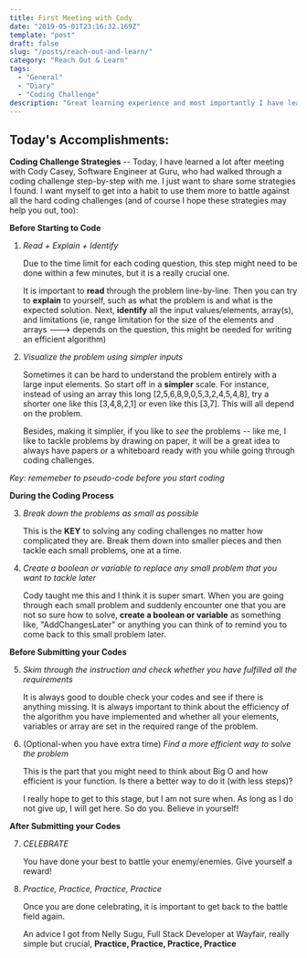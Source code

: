 ```yaml
---
title: First Meeting with Cody
date: "2019-05-01T23:16:32.169Z"
template: "post"
draft: false
slug: "/posts/reach-out-and-learn/"
category: "Reach Out & Learn"
tags:
  - "General"
  - "Diary"
  - "Coding Challenge"
description: "Great learning experience and most importantly I have learned not just strategies to look at coding challenges, but also the attitude to face any future challenge"
---
```


## Today's Accomplishments: 

**Coding Challenge Strategies** -- Today, I have learned a lot after meeting with Cody Casey, Software Engineer at Guru, who had walked through a coding challenge step-by-step with me. I just want to share some strategies I found. I want myself to get into a habit to use them more to battle against all the hard coding challenges (and of course I hope these strategies may help you out, too): 

  **Before Starting to Code**

  1. *Read + Explain + Identify* 

      Due to the time limit for each coding question, this step might need to be done within a few minutes, but it is a really crucial one. 

      It is important to **read** through the problem line-by-line. Then you can try to **explain** to yourself, such as what the problem is and what is the expected solution. Next, **identify** all the input values/elements, array(s), and limitations (ie, range limitation for the size of the elements and arrays ---> depends on the question, this might be needed for writing an efficient algorithm)


  2. *Visualize the problem using simpler inputs*

      Sometimes it can be hard to understand the problem entirely with a large input elements. So start off in a **simpler** scale. For instance, instead of using an array this long [2,5,6,8,9,0,5,3,2,4,5,4,8], try a shorter one like this [3,4,8,2,1] or even like this [3,7]. This will all depend on the problem. 
      
      Besides, making it simplier, if you like to *see* the problems -- like me, I like to tackle problems by drawing on paper, it will be a great idea to always have papers or a whiteboard ready with you while going through coding challenges. 

  *Key: rememeber to pseudo-code before you start coding*

  **During the Coding Process**
  
  3. *Break down the problems as small as possible*

      This is the **KEY** to solving any coding challenges no matter how complicated they are. Break them down into smaller pieces and then tackle each small problems, one at a time. 

  4. *Create a boolean or variable to replace any small problem that you want to tackle later*

      Cody taught me this and I think it is super smart. When you are going through each small problem and suddenly encounter one that you are not so sure how to solve, **create a boolean or variable** as something like, "AddChangesLater" or anything you can think of to remind you to come back to this small problem later. 

  **Before Submitting your Codes**

  5. *Skim through the instruction and check whether you have fulfilled all the requirements*

      It is always good to double check your codes and see if there is anything missing. It is always important to think about the efficiency of the algorithm you have implemented and whether all your elements, variables or array are set in the required range of the problem. 

  6. (Optional-when you have extra time) *Find a more efficient way to solve the problem* 

      This is the part that you might need to think about Big O and how efficient is your function. Is there a better way to do it (with less steps)?

      I really hope to get to this stage, but I am not sure when. As long as I do not give up, I will get here. So do you. Believe in yourself! 


  **After Submitting your Codes**

  7. *CELEBRATE* 

      You have done your best to battle your enemy/enemies. Give yourself a reward!

  8. *Practice, Practice, Practice, Practice*

      Once you are done celebrating, it is important to get back to the battle field again. 

      An advice I got from Nelly Sugu, Full Stack Developer at Wayfair, really simple but crucial, **Practice, Practice, Practice, Practice**


  